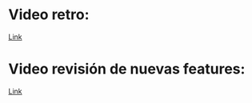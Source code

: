 # Video retro:
[Link](https://youtu.be/iKUCr9YPxhw)

# Video revisión de nuevas features:
[Link](https://youtu.be/aaKrsvge8lI)
